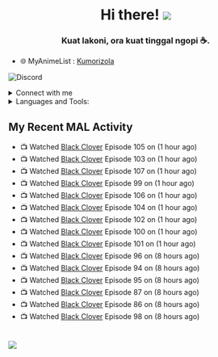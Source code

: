 <h1 align="center">Hi there! <img src="https://media.giphy.com/media/hvRJCLFzcasrR4ia7z/giphy.gif" width="25px"> </h1>
<h3 align="center">Kuat lakoni, ora kuat tinggal ngopi ☕.</h3>

- 🌐 MyAnimeList : [Kumorizola](https://myanimelist.net/animelist/Kumorizola)

![Discord](https://discord.c99.nl/widget/theme-3/761213268009943051.png)
<details>
      <summary>Connect with me</summary>
    <p align="left">
        <a href="https://www.facebook.com/kumori.hartley.1" target="blank"><img align="center"
                src="https://raw.githubusercontent.com/rahuldkjain/github-profile-readme-generator/master/src/images/icons/Social/facebook.svg"
                alt="kumori hartley" height="30" width="40" /></a>
        <a href="https://www.instagram.com/kumorizola/" target="blank"><img align="center"
                src="https://raw.githubusercontent.com/rahuldkjain/github-profile-readme-generator/master/src/images/icons/Social/instagram.svg"
                alt="kumorizola" height="30" width="40" /></a>
        <a href="https://discord.com" target="blank"><img align="center"
                src="https://raw.githubusercontent.com/rahuldkjain/github-profile-readme-generator/master/src/images/icons/Social/discord.svg"
                alt="Kumori#5882" height="30" width="40" /></a>
    </p>
</details>

<details>
    <summary align="left">Languages and Tools:</summary>
<p align="left">
      <a href="https://www.w3schools.com/css/" target="_blank">
        <img src="https://raw.githubusercontent.com/devicons/devicon/master/icons/css3/css3-original-wordmark.svg"
            alt="css3" width="40" height="40" /> </a> <a href="https://www.w3.org/html/" target="_blank"> <img
            src="https://raw.githubusercontent.com/devicons/devicon/master/icons/html5/html5-original-wordmark.svg"
            alt="html5" width="40" height="40" /> </a> <a href="https://www.java.com" target="_blank"> <img
            src="https://raw.githubusercontent.com/devicons/devicon/master/icons/java/java-original.svg" alt="java"
            width="40" height="40" /> </a> <a href="https://developer.mozilla.org/en-US/docs/Web/JavaScript"
            target="_blank"> <img
            src="https://raw.githubusercontent.com/devicons/devicon/master/icons/javascript/javascript-original.svg"
            alt="javascript" width="40" height="40" /> </a> <a href="https://nodejs.org" target="_blank"> <img
            src="https://raw.githubusercontent.com/devicons/devicon/master/icons/nodejs/nodejs-original-wordmark.svg"
            alt="nodejs" width="40" height="40" /> </a> <a href="https://www.python.org" target="_blank"> <img
            src="https://raw.githubusercontent.com/devicons/devicon/master/icons/python/python-original.svg"
            alt="python" width="40" height="40" /> </a> <a href="https://www.typescriptlang.org/" target="_blank"> <img
            src="https://raw.githubusercontent.com/devicons/devicon/master/icons/typescript/typescript-original.svg" 
            alt="typescript" width="40" height="40" /> </a> <a href="https://www.photoshop.com/en" target="_blank"> <img
            src="https://upload.wikimedia.org/wikipedia/commons/a/af/Adobe_Photoshop_CC_icon.svg" alt="photoshop" width="40" height="40"/> </a>
            <a href="https://www.adobe.com/products/premiere.html" target="_blank"> <img
            src="https://upload.wikimedia.org/wikipedia/commons/4/40/Adobe_Premiere_Pro_CC_icon.svg" alt="Premiere pro" width="40" height="40"/> </a>
            <a href="https://www.adobe.com/in/products/illustrator.html" target="_blank"> <img 
            src="https://upload.wikimedia.org/wikipedia/commons/f/fb/Adobe_Illustrator_CC_icon.svg" alt="illustrator" width="40" height="40"/> </a>
      
 </details>
 
 <h2> My Recent MAL Activity</h2>
<!-- MAL_ACTIVITY:start -->

- 📺 Watched [Black Clover](https://MyAnimeList.net/anime.php?id=34572) Episode 105 on (1 hour ago)
- 📺 Watched [Black Clover](https://MyAnimeList.net/anime.php?id=34572) Episode 103 on (1 hour ago)
- 📺 Watched [Black Clover](https://MyAnimeList.net/anime.php?id=34572) Episode 107 on (1 hour ago)
- 📺 Watched [Black Clover](https://MyAnimeList.net/anime.php?id=34572) Episode 99 on (1 hour ago)
- 📺 Watched [Black Clover](https://MyAnimeList.net/anime.php?id=34572) Episode 106 on (1 hour ago)
- 📺 Watched [Black Clover](https://MyAnimeList.net/anime.php?id=34572) Episode 104 on (1 hour ago)
- 📺 Watched [Black Clover](https://MyAnimeList.net/anime.php?id=34572) Episode 102 on (1 hour ago)
- 📺 Watched [Black Clover](https://MyAnimeList.net/anime.php?id=34572) Episode 100 on (1 hour ago)
- 📺 Watched [Black Clover](https://MyAnimeList.net/anime.php?id=34572) Episode 101 on (1 hour ago)
- 📺 Watched [Black Clover](https://MyAnimeList.net/anime.php?id=34572) Episode 96 on (8 hours ago)
- 📺 Watched [Black Clover](https://MyAnimeList.net/anime.php?id=34572) Episode 94 on (8 hours ago)
- 📺 Watched [Black Clover](https://MyAnimeList.net/anime.php?id=34572) Episode 95 on (8 hours ago)
- 📺 Watched [Black Clover](https://MyAnimeList.net/anime.php?id=34572) Episode 87 on (8 hours ago)
- 📺 Watched [Black Clover](https://MyAnimeList.net/anime.php?id=34572) Episode 86 on (8 hours ago)
- 📺 Watched [Black Clover](https://MyAnimeList.net/anime.php?id=34572) Episode 98 on (8 hours ago)

<!-- MAL_ACTIVITY:end -->

  
<h2 align="left"> <img src="https://media.discordapp.net/attachments/918405470073520168/919220018355523584/ezgif.com-gif-maker_1.gif">
